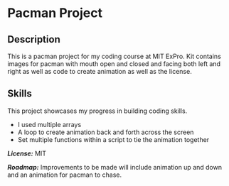 <h1> Pacman Project </h1>
<h2> Description </h2>
This is a pacman project for my coding course at MIT ExPro. Kit contains images for pacman with mouth open and closed and facing both left and right as well as code to create animation as well as the license.
<h2> Skills </h2>
This project showcases my progress in building coding skills. 
<ul>
  <li> I used multiple arrays </li>
  <li> A loop to create animation back and forth across the screen </li>
  <li> Set multiple functions within a script to tie the animation together </li>
  </ul>
<em><strong>License:</strong></em> MIT

<em><strong>Roadmap:</strong></em> Improvements to be made will include animation up and down and an animation for pacman to chase.
